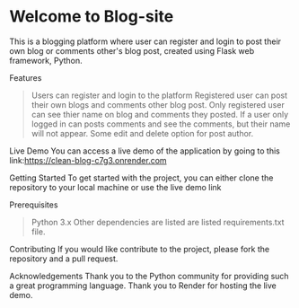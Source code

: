 # Welcome to Blog-site
This is a blogging platform where user can register and login to post their own blog or comments other's blog post, created using Flask web framework, Python.


Features
> Users can register and login to the platform
> Registered user can post their own blogs and comments other blog post.
> Only registered user can see thier name on blog and comments they posted.
> If a user only logged in can posts comments and see the comments, but their name will not appear.
> Some edit and delete option for post author.


Live Demo
You can access a live demo of the application by going to this link:https://clean-blog-c7g3.onrender.com



Getting Started
To get started with the project, you can either clone the repository to your local machine or use the live demo link

Prerequisites 
> Python 3.x
> Other dependencies are listed are listed requirements.txt file.



Contributing 
If you would like contribute to the project, please fork the repository and a pull request.



Acknowledgements
Thank you to the Python community for providing such a great programming language.
Thank you to Render for hosting the live demo.

